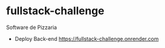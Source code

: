 # fullstack-challenge
 Software de Pizzaria 

* Deploy Back-end 
https://fullstack-challenge.onrender.com
